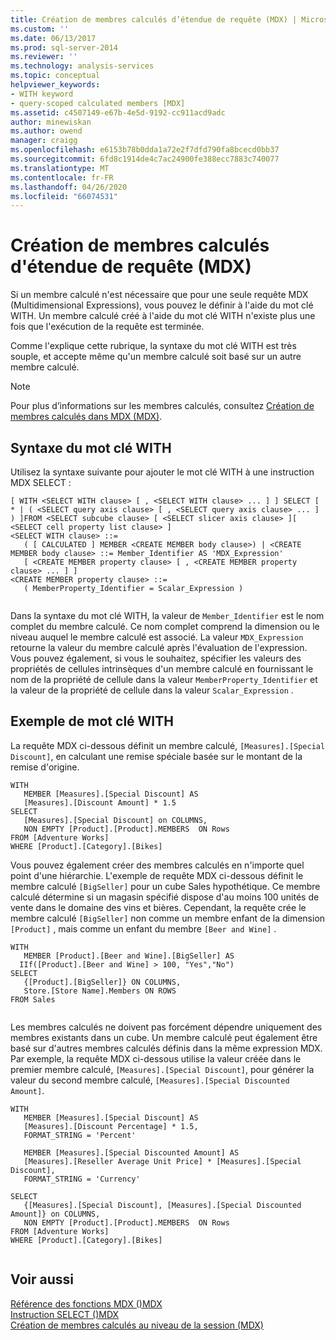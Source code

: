 ```yaml
---
title: Création de membres calculés d’étendue de requête (MDX) | Microsoft Docs
ms.custom: ''
ms.date: 06/13/2017
ms.prod: sql-server-2014
ms.reviewer: ''
ms.technology: analysis-services
ms.topic: conceptual
helpviewer_keywords:
- WITH keyword
- query-scoped calculated members [MDX]
ms.assetid: c4507149-e67b-4e5d-9192-cc911acd9adc
author: minewiskan
ms.author: owend
manager: craigg
ms.openlocfilehash: e6153b78b0dda1a72e2f7dfd790fa8bcecd0bb37
ms.sourcegitcommit: 6fd8c1914de4c7ac24900fe388ecc7883c740077
ms.translationtype: MT
ms.contentlocale: fr-FR
ms.lasthandoff: 04/26/2020
ms.locfileid: "66074531"
---
```

# <a name="creating-query-scoped-calculated-members-mdx"></a>Création de membres calculés d'étendue de requête (MDX)
  Si un membre calculé n'est nécessaire que pour une seule requête MDX (Multidimensional Expressions), vous pouvez le définir à l'aide du mot clé WITH. Un membre calculé créé à l'aide du mot clé WITH n'existe plus une fois que l'exécution de la requête est terminée.  
  
 Comme l'explique cette rubrique, la syntaxe du mot clé WITH est très souple, et accepte même qu'un membre calculé soit basé sur un autre membre calculé.  
  
> [!NOTE]  
>  Pour plus d’informations sur les membres calculés, consultez [Création de membres calculés dans MDX &#40;MDX&#41;](mdx-calculated-members-building-calculated-members.md).  
  
## <a name="with-keyword-syntax"></a>Syntaxe du mot clé WITH  
 Utilisez la syntaxe suivante pour ajouter le mot clé WITH à une instruction MDX SELECT :  
  
```  
[ WITH <SELECT WITH clause> [ , <SELECT WITH clause> ... ] ] SELECT [ * | ( <SELECT query axis clause> [ , <SELECT query axis clause> ... ] ) ]FROM <SELECT subcube clause> [ <SELECT slicer axis clause> ][ <SELECT cell property list clause> ]  
<SELECT WITH clause> ::=  
   ( [ CALCULATED ] MEMBER <CREATE MEMBER body clause>) | <CREATE MEMBER body clause> ::= Member_Identifier AS 'MDX_Expression'  
   [ <CREATE MEMBER property clause> [ , <CREATE MEMBER property clause> ... ] ]  
<CREATE MEMBER property clause> ::=  
   ( MemberProperty_Identifier = Scalar_Expression )  
  
```  
  
 Dans la syntaxe du mot clé WITH, la valeur de `Member_Identifier` est le nom complet du membre calculé. Ce nom complet comprend la dimension ou le niveau auquel le membre calculé est associé. La valeur `MDX_Expression` retourne la valeur du membre calculé après l'évaluation de l'expression. Vous pouvez également, si vous le souhaitez, spécifier les valeurs des propriétés de cellules intrinsèques d'un membre calculé en fournissant le nom de la propriété de cellule dans la valeur `MemberProperty_Identifier` et la valeur de la propriété de cellule dans la valeur `Scalar_Expression` .  
  
## <a name="with-keyword-examples"></a>Exemple de mot clé WITH  
 La requête MDX ci-dessous définit un membre calculé, `[Measures].[Special Discount]`, en calculant une remise spéciale basée sur le montant de la remise d'origine.  
  
```  
WITH   
   MEMBER [Measures].[Special Discount] AS  
   [Measures].[Discount Amount] * 1.5  
SELECT   
   [Measures].[Special Discount] on COLUMNS,  
   NON EMPTY [Product].[Product].MEMBERS  ON Rows  
FROM [Adventure Works]  
WHERE [Product].[Category].[Bikes]  
```  
  
 Vous pouvez également créer des membres calculés en n'importe quel point d'une hiérarchie. L'exemple de requête MDX ci-dessous définit le membre calculé `[BigSeller]` pour un cube Sales hypothétique. Ce membre calculé détermine si un magasin spécifié dispose d'au moins 100 unités de vente dans le domaine des vins et bières. Cependant, la requête crée le membre calculé `[BigSeller]` non comme un membre enfant de la dimension `[Product]` , mais comme un enfant du membre `[Beer and Wine]` .  
  
```  
WITH   
   MEMBER [Product].[Beer and Wine].[BigSeller] AS  
  IIf([Product].[Beer and Wine] > 100, "Yes","No")  
SELECT  
   {[Product].[BigSeller]} ON COLUMNS,  
   Store.[Store Name].Members ON ROWS  
FROM Sales  
  
```  
  
 Les membres calculés ne doivent pas forcément dépendre uniquement des membres existants dans un cube. Un membre calculé peut également être basé sur d'autres membres calculés définis dans la même expression MDX. Par exemple, la requête MDX ci-dessous utilise la valeur créée dans le premier membre calculé, `[Measures].[Special Discount]`, pour générer la valeur du second membre calculé, `[Measures].[Special Discounted Amount]`.  
  
```  
WITH   
   MEMBER [Measures].[Special Discount] AS  
   [Measures].[Discount Percentage] * 1.5,   
   FORMAT_STRING = 'Percent'  
  
   MEMBER [Measures].[Special Discounted Amount] AS  
   [Measures].[Reseller Average Unit Price] * [Measures].[Special Discount],   
   FORMAT_STRING = 'Currency'  
  
SELECT   
   {[Measures].[Special Discount], [Measures].[Special Discounted Amount]} on COLUMNS,  
   NON EMPTY [Product].[Product].MEMBERS  ON Rows  
FROM [Adventure Works]  
WHERE [Product].[Category].[Bikes]  
  
```  
  
## <a name="see-also"></a>Voir aussi  
 [Référence des fonctions MDX &#40;&#41;MDX](/sql/mdx/mdx-function-reference-mdx)   
 [Instruction SELECT &#40;&#41;MDX](/sql/mdx/mdx-data-manipulation-select)   
 [Création de membres calculés au niveau de la session &#40;MDX&#41;](mdx-calculated-members-session-scoped-calculated-members.md)  
  
  
